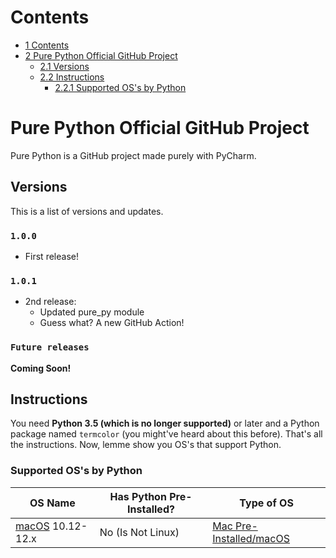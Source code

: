 [macOS]: https://apple.com/macos

# Contents
* [1 Contents](#contents)
* [2 Pure Python Official GitHub Project](#pure-python-official-github-project)
  * [2.1 Versions](#versions)
  * [2.2 Instructions](#instructions)
    * [2.2.1 Supported OS's by Python](#supported-oss-by-python)
# Pure Python Official GitHub Project
Pure Python is a GitHub project made purely with PyCharm.
## Versions
This is a list of versions and updates.
### `1.0.0`
* First release!
### `1.0.1`
* 2nd release:
  * Updated pure_py module
  * Guess what? A new GitHub Action!
### `Future releases`
__Coming Soon!__
## Instructions
You need __Python 3.5 (which is no longer supported)__ or later and a Python package named `termcolor` (you might've heard about this before). That's all the instructions. Now, lemme show you OS's that support Python.
### Supported OS's by Python
| OS Name | Has Python Pre-Installed? | Type of OS |
| ------- | ------------------------- | ---------- |
| [macOS] 10.12-12.x | No (Is Not Linux) | [Mac Pre-Installed/macOS][macOS] |
